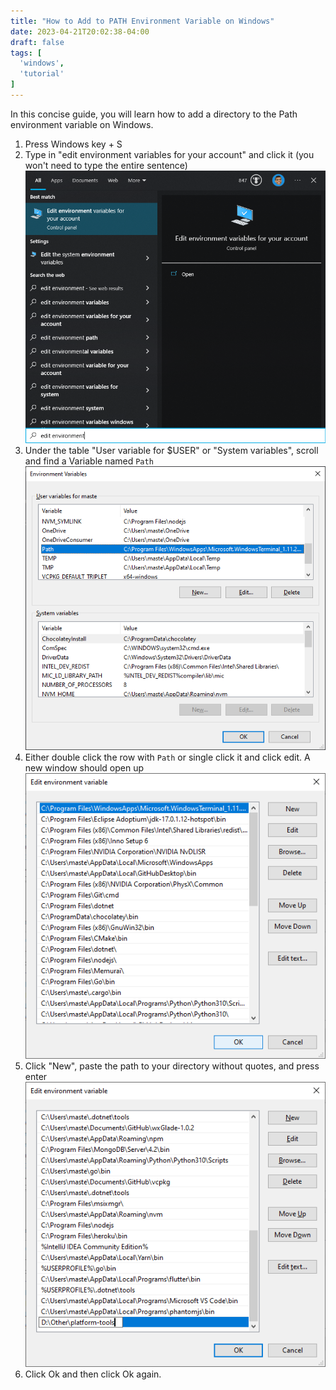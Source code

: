 ```yaml
---
title: "How to Add to PATH Environment Variable on Windows"
date: 2023-04-21T20:02:38-04:00
draft: false
tags: [
  'windows',
  'tutorial'
]
---
```


In this concise guide, you will learn how to add a directory to the Path environment variable on Windows.

1. Press Windows key + S
2. Type in "edit environment variables for your account" and click it (you won't need to type the entire sentence)
![Windows 10 search screenshot](/images/windows/edit-env-variables-search.png)
3. Under the table "User variable for $USER" or "System variables", scroll and find a Variable named `Path`
![Windows 10 user path variable](/images/windows/user-path-variables.png)
4. Either double click the row with `Path` or single click it and click edit. A new window should open up
![Windows 10 Path variable window](/images/windows/user-path-variable-edit.png)
5. Click "New", paste the path to your directory without quotes, and press enter
![Windows 10 new directory to Path](/images/window/add-new-user-path-variable.png)
6. Click Ok and then click Ok again.
